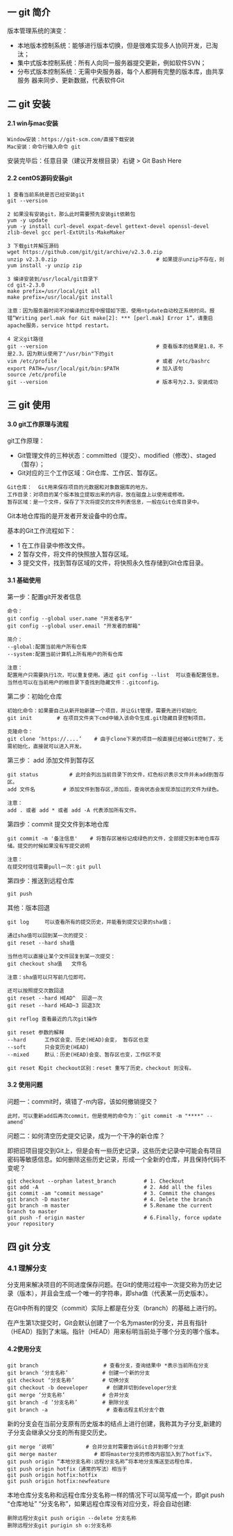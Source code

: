 ## 一 git 简介

版本管理系统的演变：
- 本地版本控制系统：能够进行版本切换，但是很难实现多人协同开发，已淘汰；
- 集中式版本控制系统：所有人向同一服务器提交更新，例如软件SVN；
- 分布式版本控制系统：无需中央服务器，每个人都拥有完整的版本库，由共享服务								器来同步、更新数据，代表软件Git

## 二 git 安装

#### 2.1 win与mac安装
```
Window安装：https://git-scm.com/直接下载安装
Mac安装：命令行输入命令 git  
```
安装完毕后：任意目录（建议开发根目录）右键 > Git Bash Here	

#### 2.2 centOS源码安装git

```
1 查看当前系统是否已经安装git
git --version              

2 如果没有安装git，那么此时需要预先安装git依赖包
yum -y update
yum -y install curl-devel expat-devel gettext-devel openssl-devel zlib-devel gcc perl-ExtUtils-MakeMaker

3 下载git并解压源码
wget https://github.com/git/git/archive/v2.3.0.zip
unzip v2.3.0.zip                                # 如果提示unzip不存在，则 yum install -y unzip zip

3 编译安装到/usr/local/git目录下
cd git-2.3.0
make prefix=/usr/local/git all
make prefix=/usr/local/git install

注意：因为服务器时间不对编译的过程中报错如下图，使用ntpdate自动校正系统时间。报错“Writing perl.mak for Git make[2]: *** [perl.mak] Error 1”，请重启apache服务，service httpd restart。

4 定义git路径
git --version                                   # 查看版本的结果是1.8，不是2.3，因为默认使用了"/usr/bin"下的git
vim /etc/profile                                # 或者 /etc/bashrc
export PATH=/usr/local/git/bin:$PATH            # 加入该句
source /etc/profile
git --version                                   # 版本号为2.3，安装成功
```

## 三 git 使用

#### 3.0 git工作原理与流程

git工作原理：
- Git管理文件的三种状态：committed（提交）、modified（修改）、staged（暂存）；
- Git对应的三个工作区域：Git仓库、工作区、暂存区。

```
Git仓库：	Git用来保存项目的元数据和对象数据库的地方。
工作目录：对项目的某个版本独立提取出来的内容，放在磁盘上以使用或修改。
暂存区域：是一个文件，保存了下次将提交的文件列表信息，一般在Git仓库目录中。
```
Git本地仓库指的是开发者开发设备中的仓库。  

基本的Git工作流程如下：
- 1 在工作目录中修改文件。
- 2 暂存文件，将文件的快照放入暂存区域。
- 3 提交文件，找到暂存区域的文件，将快照永久性存储到Git仓库目录。

#### 3.1 基础使用

第一步：配置git开发者信息
```
命令：
git config --global user.name "开发者名字"
git config --global user.email "开发者的邮箱"

简介：
--global:配置当前用户所有仓库
--system:配置当前计算机上所有用户的所有仓库

注意：
配置用户只需要执行1次，可以重复使用。通过 git config --list  可以查看配置信息，
当然也可以在当前用户的根目录下查找到隐藏文件：.gitconfig。
```

第二步：初始化仓库
```
初始化命令：如果要自己从新开始新建一个项目，并让Git管理，需要先进行初始化
git init        # 在项目文件夹下cmd中输入该命令生成.git隐藏目录控制项目。

克隆命令：
git clone ‘https://....’	# 由于clone下来的项目一般直接已经被Git控制了，无需初始化，直接就可以进入开发。
```

第三步： add 添加文件到暂存区
```
git status          # 此时会列出当前目录下的文件，红色标识表示文件并未add到暂存区。
add 文件名		    # 添加文件到暂存区,添加后，查询状态会发现添加过的文件为绿色。

注意：
add . 或者 add * 或者 add -A 代表添加所有文件。
```

第四步：commit 提交文件到本地仓库
```
git commit -m '备注信息'    # 将暂存区被标记成绿色的文件，全部提交到本地仓库存储。提交的时候如果没有写提交说明

注意：
在提交时往往需要pull一次：git pull
```

第四步：推送到远程仓库
```
git push
```

其他：版本回退
```
git log		可以查看所有的提交历史，并能看到提交记录的sha值；

通过sha值可以回到某一次的提交：
git reset --hard sha值

当然也可以直接让某个文件回复到某一次提交：
git checkout sha值	文件名

注意：sha值可以只写前几位即可。

还可以按照提交次数回退
git reset --hard HEAD^  回退一次
git reset --hard HEAD~3 回退3次

git reflog 查看最近的几次git操作

git reset 参数的解释
--hard 		工作区会变、历史(HEAD)会变， 暂存区也变
--soft 		只会变历史(HEAD)
--mixed		默认：历史(HEAD)会变、暂存区也变，工作区不变

git reset 和git checkout区别：reset 重写了历史，checkout 则没有。
```



#### 3.2 使用问题

问题一：commit时，填错了-m内容，该如何撤销提交？ 
``` 
此时，可以重新add后再次commit，但是使用的命令为：`git commit -m "****" --amend`  
```

问题二：如何清空历史提交记录，成为一个干净的新仓库？  

即把旧项目提交到Git上，但是会有一些历史记录，这些历史记录中可能会有项目密码等敏感信息。如何删除这些历史记录，形成一个全新的仓库，并且保持代码不变呢？
```
git checkout --orphan latest_branch         # 1. Checkout
git add -A                                  # 2. Add all the files
git commit -am "commit message"             # 3. Commit the changes
git branch -D master                        # 4. Delete the branch
git branch -m master                        # 5.Rename the current branch to master
git push -f origin master                   # 6.Finally, force update your repository
```

## 四 git 分支

### 4.1 理解分支

分支用来解决项目的不同进度保存问题。在Git的使用过程中一次提交称为历史记录（版本），并且会生成一个唯一的字符串，即sha值（代表某一历史版本）。  

在Git中所有的提交（commit）实际上都是在分支（branch）的基础上进行的。  

在产生第1次提交时，Git会默认创建了一个名为master的分支，并且有指针（HEAD）指到了末端。指针（HEAD）用来标明当前处于哪个分支的哪个版本。

#### 4.2使用分支
```
git branch                     # 查看分支，查询结果中 *表示当前所在分支
git branch ‘分支名称’	 	    # 创建一个新的分支
git checkout ‘分支名称’	 	    # 切换分支
git checkout -b deeveloper 	    # 创建并切到developer分支
git merge ‘分支名称’ 		    # 合并分支
git branch -d ‘分支名称’ 	    # 删除分支
git branch -a				    # 查看远程主机分支个数
```

新的分支会在当前分支原有历史版本的结点上进行创建，我称其为子分支,新建的子分支会继承父分支的所有提交历史。

```
git merge ‘说明’		    # 合并分支时需要告诉Git合并到哪个分支
git merge master            # 即将master分支的修改内容加入到了hotfix下。
git push origin “本地分支名称:远程分支名称”将本地分支推送至远程仓库，
git push origin hotfix（通常的写法）相当于
git push origin hotfix:hotfix
git push origin hotfix:newfeature
```

本地仓库分支名称和远程仓库分支名称一样的情况下可以简写成一个，即git push “仓库地址” “分支名称”，如果远程仓库没有对应分支，将会自动创建:
```
删除远程分支git push origin --delete 分支名称
删除远程分支git purigin sh o:分支名称
```

